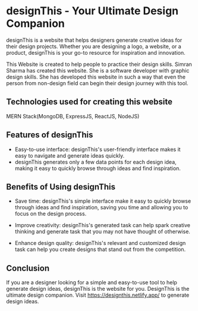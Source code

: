 # designThis - Your Ultimate Design Companion

designThis is a website that helps designers generate creative ideas for their design projects. Whether you are designing a logo, a website, or a product, designThis is your go-to resource for inspiration and innovation. 

This Website is created to help people to practice their design skills. Simran Sharma has created this website. She is a software developer with graphic design skills. She has developed this website in such a way that even the person from non-design field can begin their design journey with this tool.

## Technologies used for creating this website
  MERN Stack(MongoDB, ExpressJS, ReactJS, NodeJS)

## Features of designThis
  - Easy-to-use interface: designThis's user-friendly interface makes it easy to navigate and generate ideas quickly.
  - designThis generates only a few data points for each design idea, making it easy to quickly browse through ideas and find inspiration.
  
## Benefits of Using designThis
  - Save time: designThis's simple interface make it easy to quickly browse through ideas and find inspiration, saving you time and allowing you to focus on the design process.

  - Improve creativity: designThis's generated task can help spark creative thinking and generate task that you may not have thought of otherwise.

  - Enhance design quality: designThis's relevant and customized design task can help you create designs that stand out from the competition.
  
## Conclusion
If you are a designer looking for a simple and easy-to-use tool to help generate design ideas, designThis is the website for you. DesignThis is the ultimate design companion. Visit https://designthis.netlify.app/ to generate design ideas.
